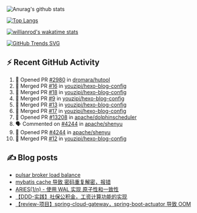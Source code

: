 ![Anurag's github stats](https://github-readme-stats.vercel.app/api?username=youzipi&show_icons=true)

[![Top Langs](https://github-readme-stats.vercel.app/api/top-langs/?username=youzipi&layout=compact)](https://github.com/anuraghazra/github-readme-stats)


[![willianrod's wakatime stats](https://github-readme-stats.vercel.app/api/wakatime?username=9dcf831f-e1e7-463e-822a-9241740bc1a1&layout=compact&langs_count=10)](https://github.com/anuraghazra/github-readme-stats)

[![GitHub Trends SVG](https://api.githubtrends.io/user/svg/youzipi/repos?time_range=one_year&loc_metric=changed&theme=classic)](https://githubtrends.io)

## ⚡ Recent GitHub Activity
<!--START_SECTION:activity-->
1. 💪 Opened PR [#2980](https://github.com/dromara/hutool/pull/2980) in [dromara/hutool](https://github.com/dromara/hutool)
2. 🎉 Merged PR [#16](https://github.com/youzipi/hexo-blog-config/pull/16) in [youzipi/hexo-blog-config](https://github.com/youzipi/hexo-blog-config)
3. 🎉 Merged PR [#18](https://github.com/youzipi/hexo-blog-config/pull/18) in [youzipi/hexo-blog-config](https://github.com/youzipi/hexo-blog-config)
4. 🎉 Merged PR [#9](https://github.com/youzipi/hexo-blog-config/pull/9) in [youzipi/hexo-blog-config](https://github.com/youzipi/hexo-blog-config)
5. 🎉 Merged PR [#13](https://github.com/youzipi/hexo-blog-config/pull/13) in [youzipi/hexo-blog-config](https://github.com/youzipi/hexo-blog-config)
6. 🎉 Merged PR [#17](https://github.com/youzipi/hexo-blog-config/pull/17) in [youzipi/hexo-blog-config](https://github.com/youzipi/hexo-blog-config)
7. 💪 Opened PR [#13208](https://github.com/apache/dolphinscheduler/pull/13208) in [apache/dolphinscheduler](https://github.com/apache/dolphinscheduler)
8. 🗣 Commented on [#4244](https://github.com/apache/shenyu/issues/4244) in [apache/shenyu](https://github.com/apache/shenyu)
9. 💪 Opened PR [#4244](https://github.com/apache/shenyu/pull/4244) in [apache/shenyu](https://github.com/apache/shenyu)
10. 🎉 Merged PR [#12](https://github.com/youzipi/hexo-blog-config/pull/12) in [youzipi/hexo-blog-config](https://github.com/youzipi/hexo-blog-config)
<!--END_SECTION:activity-->

## ✍️ Blog posts
<!-- BLOG-POST-LIST:START -->
- [pulsar broker load balance](http://youzipi.org/blog/2022/broker-load-balance/)
- [mybatis cache 导致 密码重复解密，报错](http://youzipi.org/blog/2022/202208_mybatis_cache/)
- [ARIES&lpar;1/n&rpar; - 使用 WAL 实现 原子性和一致性](http://youzipi.org/blog/2021/aries-1/)
- [【DDD-实践】社保公积金，工资计算功能的实现](http://youzipi.org/blog/2019/ddd-in-salary-calculation/)
- [【review-项目】spring-cloud-gateway，spring-boot-actuator 导致 OOM](http://youzipi.org/blog/2019/spring-boot-actuator-oom/)
<!-- BLOG-POST-LIST:END -->
